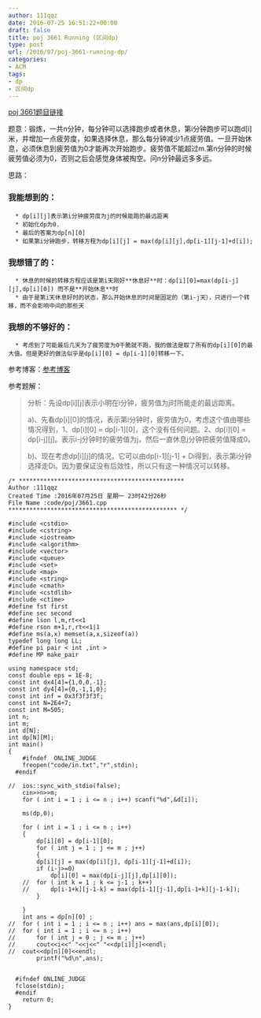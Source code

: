 ```yaml
---
author: 111qqz
date: 2016-07-25 16:51:22+00:00
draft: false
title: poj 3661 Running (区间dp)
type: post
url: /2016/07/poj-3661-running-dp/
categories:
- ACM
tags:
- dp
- 区间dp
---
```


[poj 3661题目链接](http://poj.org/problem?id=3661)

题意：锻炼，一共n分钟，每分钟可以选择跑步或者休息，第i分钟跑步可以跑d[i]米，并增加一点疲劳度，如果选择休息，那么每分钟减少1点疲劳值。一旦开始休息，必须休息到疲劳值为0才能再次开始跑步。疲劳值不能超过m.第n分钟的时候疲劳值必须为0，否则之后会感觉身体被掏空。问n分钟最远多多远。

思路：


### 我能想到的：





	  * dp[i][j]表示第i分钟疲劳度为j的时候能跑的最远距离
	  * 初始化dp为0.
	  * 最后的答案为dp[n][0]
	  * 如果第i分钟跑步，转移方程为dp[i][j] = max(dp[i][j],dp[i-1][j-1]+d[i]);



### 我想错了的：





	  * 休息的时候的转移方程应该是第i天刚好**休息好**时：dp[i][0]=max(dp[i-j][j],dp[i][0]) 而不是**开始休息**时
	  * 由于是第i天休息好时的状态，那么开始休息的时间是固定的（第i-j天），只进行一个转移，而不会影响中间的那些天



### 我想的不够好的：





	  * 考虑到了可能最后几天为了疲劳度为0干脆就不跑，我的做法是取了所有的dp[i][0]的最大值。但是更好的做法似乎是dp[i][0] = dp[i-1][0]转移一下。

参考博客：[参考博客](http://www.cnblogs.com/vongang/archive/2012/05/05/2485349.html)



参考题解：


<blockquote>分析：先设dp[i][j]表示小明在i分钟，疲劳值为j时所能走的最远距离。

a)、先看dp[i][0]的情况，表示第i分钟时，疲劳值为0，考虑这个值由哪些情况得到，1、dp[i][0] = dp[i-1][0]，这个没有任何问题。2、dp[i][0] = dp[i-j][j]。表示i-j分钟时的疲劳值为j，然后一直休息j分钟把疲劳值降成0。

b)、现在考虑dp[i][j]的情况，它可以由dp[i-1][j-1] + Di得到，表示第i分钟选择走Di。因为要保证没有后效性，所以只有这一种情况可以转移。</blockquote>




 

    
    /* ***********************************************
    Author :111qqz
    Created Time :2016年07月25日 星期一 23时42分26秒
    File Name :code/poj/3661.cpp
    ************************************************ */
    
    #include <cstdio>
    #include <cstring>
    #include <iostream>
    #include <algorithm>
    #include <vector>
    #include <queue>
    #include <set>
    #include <map>
    #include <string>
    #include <cmath>
    #include <cstdlib>
    #include <ctime>
    #define fst first
    #define sec second
    #define lson l,m,rt<<1
    #define rson m+1,r,rt<<1|1
    #define ms(a,x) memset(a,x,sizeof(a))
    typedef long long LL;
    #define pi pair < int ,int >
    #define MP make_pair
    
    using namespace std;
    const double eps = 1E-8;
    const int dx4[4]={1,0,0,-1};
    const int dy4[4]={0,-1,1,0};
    const int inf = 0x3f3f3f3f;
    const int N=2E4+7;
    const int M=505;
    int n;
    int m;
    int d[N];
    int dp[N][M];
    int main()
    {
    	#ifndef  ONLINE_JUDGE 
    	freopen("code/in.txt","r",stdin);
      #endif
    
    //	ios::sync_with_stdio(false);
    	cin>>n>>m;
    	for ( int i = 1 ; i <= n ; i++) scanf("%d",&d[i]);
    
    	ms(dp,0);
    
    	for ( int i = 1 ; i <= n ; i++)
    	{
    	    dp[i][0] = dp[i-1][0];
    	    for ( int j = 1 ; j <= m ; j++)
    	    {
    		dp[i][j] = max(dp[i][j], dp[i-1][j-1]+d[i]);
    		if (i-j>=0)
    		    dp[i][0] = max(dp[i-j][j],dp[i][0]);
    	//	for ( int k = 1 ; k <= j-1 ; k++)
    	//	    dp[i-1+k][j-1-k] = max(dp[i-1][j-1],dp[i-1+k][j-1-k]);
    	    }
    
    	}
    	int ans = dp[n][0] ;
    //	for ( int i = 1 ; i <= n ; i++) ans = max(ans,dp[i][0]);
    //	for ( int i = 1 ; i <= n ; i++)
    //	    for ( int j = 0 ; j <= m ; j++)
    //		cout<<i<<" "<<j<<" "<<dp[i][j]<<endl;
    //	cout<<dp[n][0]<<endl;
    	    printf("%d\n",ans);
    
    
      #ifndef ONLINE_JUDGE  
      fclose(stdin);
      #endif
        return 0;
    }
    



